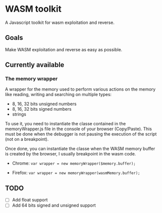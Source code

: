 # WASM toolkit

A Javascript toolkit for wasm exploitation and reverse.

## Goals

Make WASM exploitation and reverse as easy as possible.

## Currently available

### The memory wrapper
A wrapper for the memory used to perform various actions on the memory like reading, writing and searching on multiple types:
* 8, 16, 32 bits unsigned numbers
* 8, 16, 32 bits signed numbers
* strings

To use it, you need to instantiate the classe contained in the memoryWrapper.js file in the console of your browser (Copy/Paste). This must be done when the debugger is not pausing the execution of the script (not on a breakpoint).

Once done, you can instantiate the classe when the WASM memory buffer is created by the browser, I usually breakpoint in the wasm code.

* Chrome:
`var wrapper = new memoryWrapper($memory.buffer);`

* Firefox:
`var wrapper = new memoryWrapper(wasmMemory.buffer);`

## TODO
- [ ] Add float support
- [ ] Add 64 bits signed and unsigned support